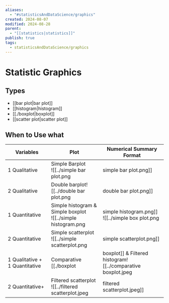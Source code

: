 ```yaml
---
aliases:
  - "#statisticsAndDataScience/graphics"
created: 2024-08-07
modified: 2024-08-28
parent:
  - "[[statistics|statistics]]"
publish: true
tags:
  - statisticsAndDataScience/graphics
---
```


# Statistic Graphics
## Types
- [[bar plot|bar plot]]
- [[histogram|histogram]]
- [[./boxplot|boxplot]]
- [[scatter plot|scatter plot]]

## When to Use what

| Variables                      | Plot                                                                                                  | Numerical Summary Format                       |
| ------------------------------ | ----------------------------------------------------------------------------------------------------- | ---------------------------------------------- |
| 1 Qualitative                  | Simple Barplot<br>![[../simple bar plot.png|simple bar plot.png]]                                                            | Frequency table<br><br>Most popular category   |
| 2 Qualitative                  | Double barplot![[../double bar plot.png|double bar plot.png]]                                                                | Contingency table<br><br>Most popular category |
| 1 Quantitative                 | Simple histogram & Simple boxplot<br>![[../simple histogram.png|simple histogram.png]]<br>![[../simple box plot.png|simple box plot.png]]            | Mean, median, SD, IQR, range                   |
| 2 Quantitative                 | Simple scatterplot<br>![[../simple scatterplot.png|simple scatterplot.png]]                                                     | Correlation coefficient<br><br>Linear model    |
| 1 Qualitative + 1 Quantitative | Comparative [[./boxplot|boxplot]] & Filtered histogram![[../comparative boxplot.jpeg|comparative boxplot.jpeg]]![[../filtered histogram.jpeg|filtered histogram.jpeg]] |                                                |
| 2 Quantitative+                | Filtered scatterplot<br>![[../filtered scatterplot.jpeg|filtered scatterplot.jpeg]]                                                |                                                |
